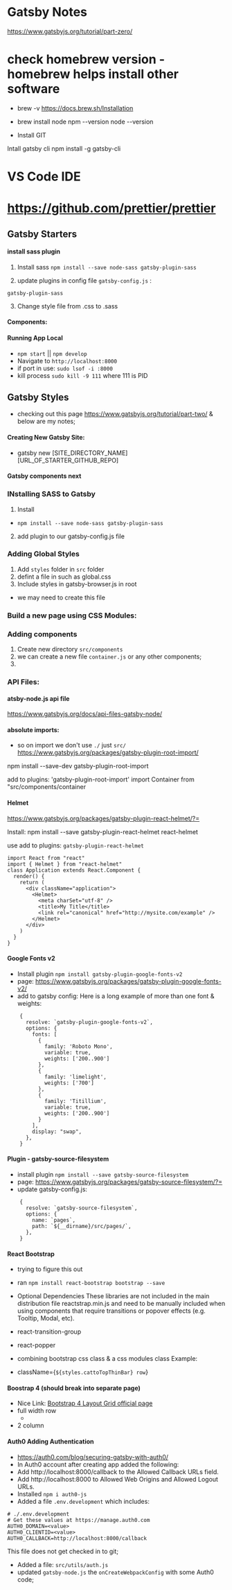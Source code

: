# Gatsby Notes

https://www.gatsbyjs.org/tutorial/part-zero/


# check homebrew version - homebrew helps install other software
* brew -v
https://docs.brew.sh/Installation


* brew install node
npm --version
node --version

* Install GIT

Intall gatsby cli 
npm install -g gatsby-cli

# VS Code IDE

# https://github.com/prettier/prettier

## Gatsby Starters

#### install sass plugin 
1. Install sass 
`npm install --save node-sass gatsby-plugin-sass`

2. update plugins in config file `gatsby-config.js` : 

`gatsby-plugin-sass`

3. Change style file from .css to .sass

#### Components: 


#### Running App Local

* `npm start` || `npm develop`
* Navigate to `http://localhost:8000`
* if port in use: `sudo lsof -i :8000`
* kill process `sudo kill -9 111` where 111 is PID


## Gatsby Styles
* checking out this page https://www.gatsbyjs.org/tutorial/part-two/ & below are my notes;


#### Creating New Gatsby Site:
* gatsby new [SITE_DIRECTORY_NAME] [URL_OF_STARTER_GITHUB_REPO]

#### Gatsby components next


### INstalling SASS to Gatsby 
1. Install
* `npm install --save node-sass gatsby-plugin-sass` 
2. add plugin to our gatsby-config.js file


### Adding Global Styles 
1. Add `styles` folder in `src` folder
2. defint a file in such as global.css
3. Include styles in gatsby-browser.js in root
* we may need to create this file

### Build a new page using CSS Modules:

### Adding components 
1. Create new directory `src/components` 
2. we can create a new file `container.js` or any other components;
3. 


### API Files: 


#### atsby-node.js api file
https://www.gatsbyjs.org/docs/api-files-gatsby-node/



#### absolute imports: 
* so on import we don't use `./` just `src/`
https://www.gatsbyjs.org/packages/gatsby-plugin-root-import/

npm install --save-dev gatsby-plugin-root-import

add to plugins:     'gatsby-plugin-root-import'
import Container from "src/components/container


#### Helmet 
https://www.gatsbyjs.org/packages/gatsby-plugin-react-helmet/?=

Install: 
npm install --save gatsby-plugin-react-helmet react-helmet

use add to plugins: 
`gatsby-plugin-react-helmet`


````
import React from "react"
import { Helmet } from "react-helmet"
class Application extends React.Component {
  render() {
    return (
      <div className="application">
        <Helmet>
          <meta charSet="utf-8" />
          <title>My Title</title>
          <link rel="canonical" href="http://mysite.com/example" />
        </Helmet>
      </div>
    )
  }
}
````

#### Google Fonts v2 
* Install plugin `npm install gatsby-plugin-google-fonts-v2` 
* page: https://www.gatsbyjs.org/packages/gatsby-plugin-google-fonts-v2/
* add to gatsby config: 
Here is a long example of more than one font & weights:
````
    {
      resolve: `gatsby-plugin-google-fonts-v2`,
      options: {
        fonts: [
          {
            family: 'Roboto Mono',
            variable: true,
            weights: ['200..900']
          },
          {
            family: 'limelight',
            weights: ['700']
          },
          {
            family: 'Titillium',
            variable: true,
            weights: ['200..900']
          }
        ],
        display: "swap",
      },
    }
````

#### Plugin - gatsby-source-filesystem

* install plugin `npm install --save gatsby-source-filesystem`
* page: https://www.gatsbyjs.org/packages/gatsby-source-filesystem/?=
* update gatsby-config.js:
````
    {
      resolve: `gatsby-source-filesystem`,
      options: {
        name: `pages`,
        path: `${__dirname}/src/pages/`,
      },
    }
````

#### React Bootstrap

* trying to figure this out
* ran `npm install react-bootstrap bootstrap --save`


* Optional Dependencies
These libraries are not included in the main distribution file reactstrap.min.js and need to be manually included when using components that require transitions or popover effects (e.g. Tooltip, Modal, etc).

* react-transition-group
* react-popper

* combining bootstrap css class & a css modules class Example:
* className={``${styles.cattoTopThinBar} row``}

#### Boostrap 4 (should break into separate page)

* Nice Link: [Bootstrap 4 Layout Grid official page](https://getbootstrap.com/docs/4.0/layout/grid/)
* full width row 
    *  <div class="row"></div>
* 2 column


#### Auth0 Adding Authentication
* https://auth0.com/blog/securing-gatsby-with-auth0/
* In Auth0 account after creating app added the following:
* Add http://localhost:8000/callback to the Allowed Callback URLs field.
* Add http://localhost:8000 to Allowed Web Origins and Allowed Logout URLs.
* Installed `npm i auth0-js`
* Added a file `.env.development` which includes:
````
# ./.env.development
# Get these values at https://manage.auth0.com
AUTH0_DOMAIN=<value>
AUTH0_CLIENTID=<value>
AUTH0_CALLBACK=http://localhost:8000/callback

````
This file does not get checked in to git;
* Added a file: `src/utils/auth.js`
* updated `gatsby-node.js` the `onCreateWebpackConfig` with some Auth0 code;
